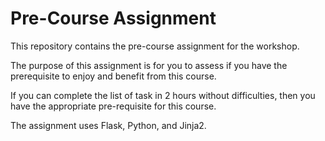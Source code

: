 # Pre-Course Assignment

This repository contains the pre-course assignment for the workshop. 

The purpose of this assignment is for you to assess if you have the prerequisite to enjoy and benefit from this course. 

If you can complete the list of task in 2 hours without difficulties, then you have the appropriate pre-requisite for this course.

The assignment uses Flask, Python, and Jinja2.